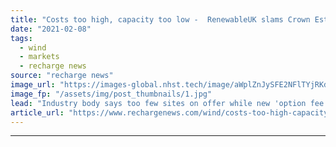 ```yaml
---
title: "Costs too high, capacity too low -  RenewableUK slams Crown Estate over offshore wind Round 4"
date: "2021-02-08"
tags: 
  - wind
  - markets
  - recharge news
source: "recharge news"
image_url: "https://images-global.nhst.tech/image/aWplZnJySFE2NFlTYjRKd3FMM05rVkc1Ujg2SzBrUGg4NGFScjAvZllUOD0=/nhst/binary/afb8d65d27b2c38265b48ae0dfaeb30f"
image_fp: "/assets/img/post_thumbnails/1.jpg"
lead: "Industry body says too few sites on offer while new 'option fee' system drove up costs"
article_url: "https://www.rechargenews.com/wind/costs-too-high-capacity-too-low-renewableuk-slams-crown-estate-over-offshore-wind-round-4/2-1-958993"
---
```


---
